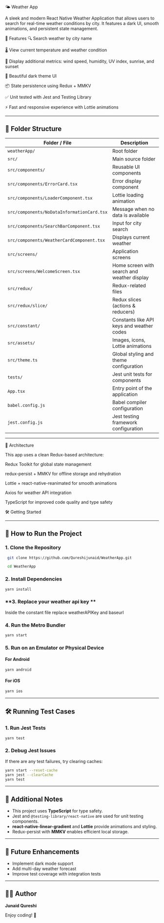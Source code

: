 🌤️ Weather App

A sleek and modern React Native Weather Application that allows users to search for real-time weather conditions by city. It features a dark UI, smooth animations, and persistent state management.

🚀 Features
🔍 Search weather by city name

🌡️ View current temperature and weather condition

🌅 Display additional metrics: wind speed, humidity, UV index, sunrise, and sunset

🎨 Beautiful dark theme UI

📦 State persistence using Redux + MMKV

✅ Unit tested with Jest and Testing Library

⚡ Fast and responsive experience with Lottie animations

---

## 📁 Folder Structure

| Folder / File                              | Description                                 |
| ------------------------------------------ | ------------------------------------------- |
| `weatherApp/`                              | Root folder                                 |
| `src/`                                     | Main source folder                          |
| `src/components/`                          | Reusable UI components                      |
| `src/components/ErrorCard.tsx`             | Error display component                     |
| `src/components/LoaderComponent.tsx`       | Lottie loading animation                    |
| `src/components/NoDataInformationCard.tsx` | Message when no data is available           |
| `src/components/SearchBarComponent.tsx`    | Input for city search                       |
| `src/components/WeatherCardComponent.tsx`  | Displays current weather                    |
| `src/screens/`                             | Application screens                         |
| `src/screens/WelcomeScreen.tsx`            | Home screen with search and weather display |
| `src/redux/`                               | Redux-related files                         |
| `src/redux/slice/`                         | Redux slices (actions & reducers)           |
| `src/constant/`                            | Constants like API keys and weather codes   |
| `src/assets/`                              | Images, icons, Lottie animations            |
| `src/theme.ts`                             | Global styling and theme configuration      |
| `tests/`                                   | Jest unit tests for components              |
| `App.tsx`                                  | Entry point of the application              |
| `babel.config.js`                          | Babel compiler configuration                |
| `jest.config.js`                           | Jest testing framework configuration        |

---

🧩 Architecture

This app uses a clean Redux-based architecture:

Redux Toolkit for global state management

redux-persist + MMKV for offline storage and rehydration

Lottie + react-native-reanimated for smooth animations

Axios for weather API integration

TypeScript for improved code quality and type safety

🛠️ Getting Started

---

## 🚀 How to Run the Project

### **1. Clone the Repository**

```sh
 git clone https://github.com/Qureshijunaid/WeatherApp.git
```

```sh
 cd WeatherApp
```

### **2. Install Dependencies**

```sh
yarn install
```

### **3. Replace your weather api key **

Inside the constant file replace weatherAPIKey and baseurl

### **4. Run the Metro Bundler**

```sh
yarn start
```

### **5. Run on an Emulator or Physical Device**

#### **For Android**

```sh
yarn android
```

#### **For iOS**

```sh
yarn ios
```

---

## 🛠️ Running Test Cases

### **1. Run Jest Tests**

```sh
yarn test
```

### **2. Debug Jest Issues**

If there are any test failures, try clearing caches:

```sh
yarn start --reset-cache
yarn jest --clearCache
yarn test
```

---

## 📝 Additional Notes

- This project uses **TypeScript** for type safety.
- Jest and `@testing-library/react-native` are used for unit testing components.
- **react-native-linear-gradient** and **Lottie** provide animations and styling.
- Redux-persist with **MMKV** enables efficient local storage.

---

## 📌 Future Enhancements

- Implement dark mode support
- Add multi-day weather forecast
- Improve test coverage with integration tests

---

## 👨‍💻 Author

**Junaid Qureshi**

Enjoy coding! 🚀
